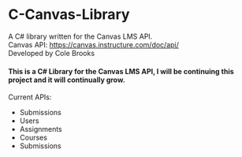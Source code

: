 # C-Canvas-Library
A C# library written for the Canvas LMS API.
<br>
Canvas API: https://canvas.instructure.com/doc/api/
<br>
Developed by Cole Brooks

<h4>This is a C# Library for the Canvas LMS API, I will be continuing this project and it will continually grow.</h4>

Current APIs:
<ul>
<li>Submissions</li>
<li>Users</li>
<li>Assignments</li>
<li>Courses</li>
<li>Submissions</li>
</ul>
